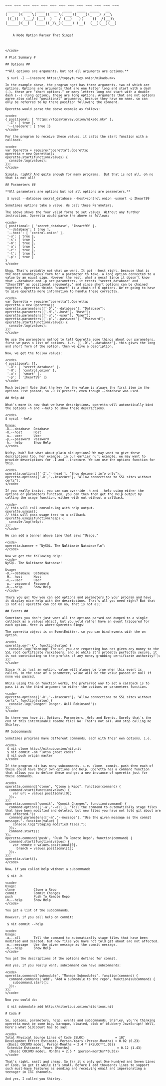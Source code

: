 <code>
~~~ ~~~ ~~~ ~~~ ~~~ ~~~ ~~~ ~~~ ~~~ ~~~ ~~~ ~~~ ~~~
 _____  ____  ____  ____  ____  ____  ____   __
(  _  )(  _ \( ___)(  _ \( ___)(_  _)(_  _) /__\
 )(_)(  )___/ )__)  )   / )__)   )(    )(  /(__)\
(_____)(__)  (____)(_)\_)(____) (__)  (__)(__)(__)

        A Node Option Parser That Sings!

~~~ ~~~ ~~~ ~~~ ~~~ ~~~ ~~~ ~~~ ~~~ ~~~ ~~~ ~~~ ~~~
</code>

# Plot Summary #

## Options ##

**All options are arguments, but not all arguments are options.**

 $ nurl -I --insecure https://topsyturvey.onion/mikado.mkv

In the example above, the program nget has three arguments, two of which are
options. Options are arguments that are one letter long and start with a dash
(-), these are "short options," or many letters long and start with a double
dash (--) (long option), these are long options. Arguments that are not options
agree also called "positional" arguments, because they have no name, so can
only be referred to by there position following the command.

Operetta would parse the above example as follows:

<code>
{ positional: [ 'https://topsyturvey.onion/mikado.mkv' ],
 '-I': [ true ],
 '--insecure': [ true ]}
</code>

For the program to receive these values, it calls the start function with a
callback.

<code>
var Operetta = require("operetta").Operetta;
operetta = new Operetta();
operetta.start(function(values) {
  console.log(values);
});
</code>

Simple, right? And quite enough for many programs.  But that is not all, oh no
that is not all!

## Parameters ##

**All parameters are options but not all options are parameters.**

 $ nysql --database secret_database --host=control.onion -usmart -p Iheart99

Sometimes options take a value. We call these Parameters.

The above shows the four valid forms to set values. Without any further
instruction, Operetta would parse the above as follows:

<code>
{ positional: [ 'secret_database', 'Iheart99' ],
 '--database': [ true ],
 '--host': [ 'control.onion' ],
 '-u': [ true ],
 '-s': [ true ],
 '-m': [ true ],
 '-a': [ true ],
 '-r': [ true ],
 '-t': [ true ],
 '-p': [ true ]
}
</code>

Uhgg. That's probably not what we want. It got --host right, because that is
the most unambiguous form for a parameter to take, a long option connected to a
value by an equal sign. However the rest, what a mess! Since it doesn't know
that --database and -p are parameters, it treats "secret_database" and
"Iheart99" as positional arguments," and since short options can be chained
together, Operetta thinks "usmart" is a chain of 6 options. We're going to have
to give operetta more information to handle these correctly.

<code>
var Operetta = require("operetta").Operetta;
operetta = new Operetta();
operetta.parameters(['-D','--database'], "Database");
operetta.parameters(['-H','--host'], "Host");
operetta.parameters(['-u','--user'], "User");
operetta.parameters(['-p','--password'], "Password");
operetta.start(function(values) {
  console.log(values);
});
</code>

We use the parameters method to tell Operetta some things about our parameters,
first we pass a list of options, i.e. [['-D','--database'], this gives the long
and short form of the option, then we give a description.

Now, we get the follow values:

<code>
{ positional: [],
 '-D': [ 'secret_database' ],
 '-H': [ 'control.onion' ],
 '-u': [ 'smart' ],
 '-p': [ 'Iheart99' ]}
</code>

Much better! Note that the key for the value is always the first item in the
options list passed, so -D is present, even though --database was used.

## Help ##

What's more is now that we have descriptions, operetta will automatically bind
the options -h and --help to show these descriptions.

<code>
$ nysql --help

Usage:
-D,--database  Database
-H,--host      Host
-u,--user      User
-p,--password  Password
-h,--help      Show Help
</code>

Nifty, huh? But what about plain old options? We may want to give these
descriptions too. For example, in our earlier nurl example, we may want to
provide descriptions for -I and --insecure. We can use the options function for
this.

<code>
operetta.options(['-I','--head'], "Show document info only");
operetta.options(['-k','--insecure'], "Allow connections to SSL sites without certs");
</code>

If you really insist, you can can override -h and --help using either the
options or parameters function, you can then then get the help output by
calling the usage function, either with out without a callback.

<code>
// this will call console.log with help output.
operetta.usage();
// this will pass usage text to a callback.
operetta.usage(function(help) {
  console.log(help);
});
</code>

We can add a banner above line that says "Usage."

<code>
operetta.banner = "NySQL. The Nultimate Natabase!\n";
</code>

Now we get the following Help:
<code>
NySQL. The Nultimate Natabase!

Usage:
-D,--database  Database
-H,--host      Host
-u,--user      User
-p,--password  Password
-h,--help      Show Help
</code>

There you go! Now you can add options and parameters to your program and have
it display nice help with the descriptions. That's all you need right? But that
is not all operetta can do! Oh no, that is not all!

## Events ##

Sometimes you don't just want all the options parsed and dumped to a single
callback as a values object, but you wold rather have an event triggered for
each option. Here is where Operetta Sings!

The operetta object is an EventEmitter, so you can bind events with the on
option.

<code>
operetta.on('-k', function(value) {
  console.log('Warning! The url you are requesting has not given any money to the SSL root certificate racketeers, and so while it's probably perfectly secure, it is not contributing to the profits of any money grubbing certificate authority!');
});
</code>

Since -k is just an option, value will always be true when this event is
called, in the case of a parameter, value will be the value passed or null if
none was passed.

While using the on function works, the preferred way to set a callback is to
pass it as the third argument to either the options or parameters function.

<code>
operetta.options(['-k','--insecure'], "Allow connections to SSL sites without certs", function(value) {
  console.log('Danger! Danger, Will Robinson!');
});
</code>

So there you have it, Options, Parameters, Help and Events. Surely that's the
end of this interminable readme file? No! That's not all. And stop calling me
Shirley.

## Subcommands

Sometimes programs have different commands, each with their own options, i.e.

<code>
 $ nit clone http://nitnub.onion/nit.nit
 $ nit commit -am "lotsa great codez"
 $ nit push origin master
</code>

If the program nit has many subcommands, i.e. clone, commit, push then each of
these could have their own options and help. Operetta has a command function
that allows you to define these and get a new instance of operetta just for
these commands.

<code>
operetta.command('clone', "Clone a Repo", function(command) {
  command.start(function(values) {
    var url = values.positional[0];
  });.
});
operetta.command('commit', "Commit Changes", function(command) {
  command.options(['-a','--all'], "Tell the command to automatically stage files that have been modified and deleted, but new files you have not told git about are not affected.");
  command.parameters(['-m','--message'], "Use the given message as the commit message.", function(value) {
    console.log("Staging modified files.");
  });.
  command.start();
});
operetta.command('push', "Push To Remote Repo", function(command) {
  command.start(function(values) {
    var remote = values.positional[0],
      branch = values.positional[1];
  });.
});
operetta.start();
</code>

Now, if you called help without a subcommand:

 $ nit -h

<code>
Usage:
clone          Clone a Repo
commit         Commit Changes
push           Push To Remote Repo
-h,--help      Show Help
</code>

You get a list of the subcommands.

However, if you call help on commit:

 $ nit commit --help

<code>
Usage:
-a,--all       Tell the command to automatically stage files that have been modified and deleted, but new files you have not told git about are not affected.
-m,--message   Use the given message as the commit message.
-h,--help      Show Help
</code>

You get the descriptions of the options defined for commit.

And yes, if you really want, subcommand can have subcommands:

<code>
operetta.command('submodule', "Manage Submodules", function(command) {
  command.commands('add', "Add A submodule to the repo", function(subcommand) {
    subcommand.start();
  });.
});
</code>

Now you could do:

 $ nit submodule add http://nitorious.onion/nitorious.nit

# Coda #

So, options, parameters, help, events and subcommands. Shirley, you're thinking
operetta must be some big, baroque, bloated, blob of blubbery JavaScript! Well,
here's what SLOCcount has to say:

<code>
Total Physical Source Lines of Code (SLOC)                = 107
Development Effort Estimate, Person-Years (Person-Months) = 0.02 (0.23)
 (Basic COCOMO model, Person-Months = 2.4 * (KSLOC**1.05))
 Schedule Estimate, Years (Months)                         = 0.12 (1.43)
  (Basic COCOMO model, Months = 2.5 * (person-months**0.38))
</code>

That's right, small and cheap. So far it's only got One Hundred and Seven Lines
of Code, so get it while it's small. Before I add thousands lines to support
such must-have features as sending and receiving email and impersonating a
teenager in IRC channels.

And yes, I called you Shirley.


